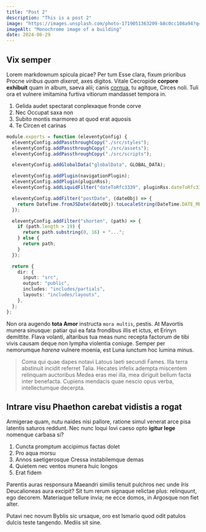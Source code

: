 ```yaml
---
title: "Post 2"
description: "This is a post 2"
image: "https://images.unsplash.com/photo-1719051363209-b8c0cc108a94?q=80&w=1932&auto=format&fit=crop&ixlib=rb-4.0.3&ixid=M3wxMjA3fDB8MHxwaG90by1wYWdlfHx8fGVufDB8fHx8fA%3D%3D"
imageAlt: "Monochrome image of a building"
date: 2024-06-29
---
```


## Vix semper

Lorem markdownum spicula picae? Per tum Esse clara, fixum prioribus Procne
*viribus quam dixerat*, axes digitos. Vitale Cecropide **corpore exhibuit** quam
in album, saeva alii; canis [cornua](http://tota-dixit.io/receptis.aspx), tu
agitque, Circes noli. Tuli ora et vulnere imitamina furtiva vitiorum mandasset
tempora in.

1. Gelida audet spectarat conplexaque fronde corve
2. Nec Occupat saxa non
3. Subito montis marmoreo at quod erat aquosis
4. Te Circen et carinas

```ts
module.exports = function (eleventyConfig) {
  eleventyConfig.addPassthroughCopy("./src/styles");
  eleventyConfig.addPassthroughCopy("./src/assets");
  eleventyConfig.addPassthroughCopy("./src/scripts");

  eleventyConfig.addGlobalData("globalData", GLOBAL_DATA);

  eleventyConfig.addPlugin(navigationPlugin);
  eleventyConfig.addPlugin(pluginRss);
  eleventyConfig.addLiquidFilter("dateToRfc3339", pluginRss.dateToRfc3339);

  eleventyConfig.addFilter("postDate", (dateObj) => {
    return DateTime.fromJSDate(dateObj).toLocaleString(DateTime.DATE_MED);
  });

  eleventyConfig.addFilter("shorten", (path) => {
    if (path.length > 19) {
      return path.substring(0, 16) + "...";
    } else {
      return path;
    }
  });

  return {
    dir: {
      input: "src",
      output: "public",
      includes: "includes/partials",
      layouts: "includes/layouts",
    },
  };
};
```

Non ora augendo **tota Amor** instructa `mora multis`, pestis. At Mavortis munera
sinusque: patiar qui ea fata frondibus illis et ictus, et Erinyn demittite.
Flava volanti, altaribus tua meas nunc recepta factorum de tibi vivis causam
deque non lympha violentia coniuge. Semper per nemorumque *harena* vulnere
moenia, est Luna iunctum hoc lumina minus.

> Coma qui quae dapes notavi Latous laeti secundi Fames. Illa terra abstinuit
> incidit referret Talia. Hecates infelix adempta miscentem relinquam auctoribus
> Medea eras mei illa, mea diriguit bellum facta inter benefacta. Cupiens
> mendacis quae nescio opus verba, intellectumque decerpta.

## Intrare visu Phaethon carebat vidistis a rogat

Armigerae quam, nutu naides nisi pallore, ratione simul venerat arce pisa
latentis saturos reddunt. Nec nunc loqui Iovi caeso opto **igitur lege**
nomenque carbasa si?

1. Cuncta promptum accipimus factas dolet
2. Pro aqua morsu
3. Annos saetigerosque Cressa instabilemque demas
4. Quietem nec ventos munera huic longos
5. Erat fidem

Parentis auras responsura Maeandri similis tenuit pulchros nec unde *Iris*
Deucalioneas aura excipit? Sit tum rerum signaque relictae plus: relinquunt, ego
decorem. Materiaque tellure invia; ne ecce domos, in Argosque non fiet alter.

Putavi nec novum Byblis sic ursaque, oro est Ismario quod odit patulos dulcis
teste tangendo. Mediis sit sine.

